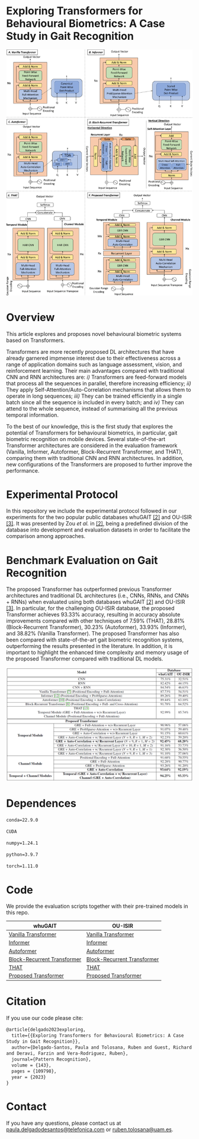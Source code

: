 
# Exploring Transformers for Behavioural Biometrics: A Case Study in Gait Recognition

![Header](./Images/AllTransformers.png)

# Overview

This article explores and proposes novel behavioural biometric systems based on Transformers.

Transformers are more recently proposed DL architectures that have already garnered impmense interest due to their effectiveness across a range of application domains such as language assessment, vision, and reinforcement learning. Their main advantages compared with traditional CNN and RNN architectures are: *i)* Transformers are feed-forward models that process all the sequences in parallel, therefore increasing efficiency; *ii)* They apply Self-Attention/Auto-Correlation mechanisms that allows them to operate in long sequences; *iii)* They can be trained efficiently in a single batch since all the sequence is included in every batch; and *iv)* They can attend to the whole sequence, instead of summarising all the previous temporal information.

To the best of our knowledge, this is the first study that explores the potential of Transformers for behavioural biometrics, in particular, gait biometric recognition on mobile devices. Several state-of-the-art Transformer architectures are considered in the evaluation framework (Vanilla, Informer, Autoformer, Block-Recurrent Transformer, and THAT), comparing them with traditional CNN and RNN architectures. In addition, new configurations of the Transformers are proposed to further improve the performance.

# Experimental Protocol

In this repository we include the experimental protocol followed in our experiments for the two popular public databases whuGAIT [\[2\]](https://github.com/qinnzou/Gait-Recognition-Using-Smartphones) and OU-ISIR [\[3\]](https://www.sciencedirect.com/science/article/pii/S003132031300280X). It was presented by Zou *et al.* in [\[2\]](https://github.com/qinnzou/Gait-Recognition-Using-Smartphones), being a predefined division of the database into development and evaluation datasets in order to facilitate the comparison among approaches.


# Benchmark Evaluation on Gait Recognition

The proposed Transformer has outperformed previous Transformer architectures and traditional DL architectures (i.e., CNNs, RNNs, and CNNs + RNNs) when evaluated using both databases whuGAIT [\[2\]](https://github.com/qinnzou/Gait-Recognition-Using-Smartphones) and OU-ISIR [\[3\]](https://www.sciencedirect.com/science/article/pii/S003132031300280X). In particular, for the challenging OU-ISIR database, the proposed Transformer achieves 93.33% accuracy, resulting in accuracy absolute improvements compared with other techniques of 7.59% (THAT), 28.81% (Block-Recurrent Transformer), 30.23% (Autoformer), 33.93% (Informer), and 38.82% (Vanilla Transformer). The proposed Transformer has also been compared with state-of-the-art gait biometric recognition systems, outperforming the results presented in the literature. In addition, it is important to highlight the enhanced time complexity and memory usage of the proposed Transformer compared with traditional DL models.

![Header](./Images/TableResults.png)


# Dependences 

`conda=22.9.0`

`CUDA`

`numpy=1.24.1`

`python=3.9.7`

`torch=1.11.0`


# Code

We provide the evaluation scripts together with their pre-trained models in this repo. 
<!--We provide the evaluation scripts together with their pre-trained models in this repo. -->

| whuGAIT | OU-ISIR |
| --- | --- |
| [Vanilla Transformer](./Code/whuGAIT/VanillaTransformer_whuGAIT_Evaluation.py) | [Vanilla Transformer](./Code/OUISIR/VanillaTransformer_OUISIR_Evaluation.py) |
| [Informer](./Code/whuGAIT/Informer_whuGAIT_Evaluation.py) | [Informer](./Code/OUISIR/Informer_OUISIR_Evaluation.py) |
| [Autoformer](./Code/whuGAIT/Autoformer_whuGAIT_Evaluation.py) | [Autoformer](./Code/OUISIR/Autoformer_OUISIR_Evaluation.py) |
| [Block-Recurrent Transformer](./Code/whuGAIT/BlockRecurrentTransformer_whuGAIT_Evaluation.py) | [Block-Recurrent Transformer](./Code/OUISIR/BlockRecurrentTransformer_OUISIR_Evaluation.py) |
| [THAT](./Code/whuGAIT/THAT_whuGAIT_Evaluation.py) | [THAT](./Code/OUISIR/THAT_OUISIR_Evaluation.py) |
| [Proposed Transformer](./Code/whuGAIT/ProposedTransformer_whuGAIT_Evaluation.py) | [Proposed Transformer](./Code/OUISIR/ProposedTransformer_OUISIR_Evaluation.py) |


# Citation

If you use our code please cite:

```
@article{delgado2023exploring,
  title={{Exploring Transformers for Behavioural Biometrics: A Case Study in Gait Recognition}},
  author={Delgado-Santos, Paula and Tolosana, Ruben and Guest, Richard and Deravi, Farzin and Vera-Rodriguez, Ruben},
  journal={Pattern Recognition},
  volume = {143},
  pages = {109798},
  year = {2023}
}

```

# Contact

If you have any questions, please contact us at [paula.delgadodesantos@telefonica.com](mailto:paula.delgadodesantos@telefonica.com) or [ruben.tolosana@uam.es](mailto:ruben.tolosana@uam.es).
